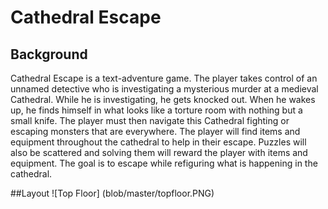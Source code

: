 # Cathedral Escape

## Background

Cathedral Escape is a text-adventure game. The player takes control of an unnamed detective who is
investigating a mysterious murder at a medieval Cathedral. While he is investigating, he gets knocked out.
When he wakes up, he finds himself in what looks like a torture room with nothing but a small knife. The player
must then navigate this Cathedral fighting or escaping monsters that are everywhere. The player will find
items and equipment throughout the cathedral to help in their escape. Puzzles will also be scattered and
solving them will reward the player with items and equipment. The goal is to escape while refiguring
what is happening in the cathedral.

##Layout
![Top Floor] (blob/master/topfloor.PNG)


